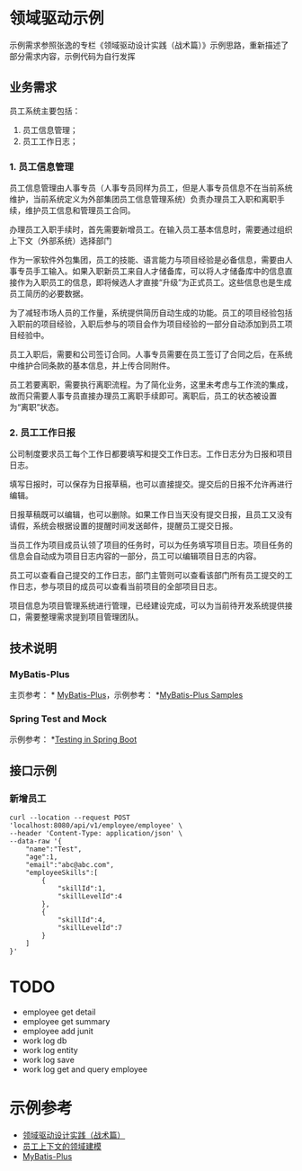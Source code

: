 # 领域驱动示例

示例需求参照张逸的专栏《领域驱动设计实践（战术篇）》示例思路，重新描述了部分需求内容，示例代码为自行发挥

## 业务需求

员工系统主要包括：
1. 员工信息管理；
2. 员工工作日志；

### 1. 员工信息管理

员工信息管理由人事专员（人事专员同样为员工，但是人事专员信息不在当前系统维护，当前系统定义为外部集团员工信息管理系统）负责办理员工入职和离职手续，维护员工信息和管理员工合同。

办理员工入职手续时，首先需要新增员工。在输入员工基本信息时，需要通过组织上下文（外部系统）选择部门

作为一家软件外包集团，员工的技能、语言能力与项目经验是必备信息，需要由人事专员手工输入。如果入职新员工来自人才储备库，可以将人才储备库中的信息直接作为入职员工的信息，即将候选人才直接“升级”为正式员工。这些信息也是生成员工简历的必要数据。

为了减轻市场人员的工作量，系统提供简历自动生成的功能。员工的项目经验包括入职前的项目经验，入职后参与的项目会作为项目经验的一部分自动添加到员工项目经验中。

员工入职后，需要和公司签订合同。人事专员需要在员工签订了合同之后，在系统中维护合同条款的基本信息，并上传合同附件。

员工若要离职，需要执行离职流程。为了简化业务，这里未考虑与工作流的集成，故而只需要人事专员直接办理员工离职手续即可。离职后，员工的状态被设置为“离职”状态。

### 2. 员工工作日报

公司制度要求员工每个工作日都要填写和提交工作日志。工作日志分为日报和项目日志。

填写日报时，可以保存为日报草稿，也可以直接提交。提交后的日报不允许再进行编辑。

日报草稿既可以编辑，也可以删除。如果工作日当天没有提交日报，且员工又没有请假，系统会根据设置的提醒时间发送邮件，提醒员工提交日报。

当员工作为项目成员认领了项目的任务时，可以为任务填写项目日志。项目任务的信息会自动成为项目日志内容的一部分，员工可以编辑项目日志的内容。

员工可以查看自己提交的工作日志，部门主管则可以查看该部门所有员工提交的工作日志，参与项目的成员可以查看当前项目的全部项目日志。

项目信息为项目管理系统进行管理，已经建设完成，可以为当前待开发系统提供接口，需要整理需求提到项目管理团队。


## 技术说明

### MyBatis-Plus

主页参考： * [MyBatis-Plus](https://mybatis.plus/)，示例参考： *[MyBatis-Plus Samples](https://github.com/baomidou/mybatis-plus-samples)

### Spring Test and Mock

示例参考： *[Testing in Spring Boot](https://www.baeldung.com/spring-boot-testing)

## 接口示例

### 新增员工

```shell script
curl --location --request POST 'localhost:8080/api/v1/employee/employee' \
--header 'Content-Type: application/json' \
--data-raw '{
	"name":"Test",
	"age":1,
	"email":"abc@abc.com",
	"employeeSkills":[
		{
			"skillId":1,
			"skillLevelId":4
		},
		{
			"skillId":4,
			"skillLevelId":7
		}	
	]
}'
```

# TODO

* employee get detail
* employee get summary 
* employee add junit
* work log db
* work log entity
* work log save
* work log get and query employee

# 示例参考

* [领域驱动设计实践（战术篇）](https://gitbook.cn/gitchat/column/5cbed2f6f00736695f3a8699)
* [员工上下文的领域建模](https://github.com/agiledon/eas-ddd)
* [MyBatis-Plus](https://mybatis.plus/)

